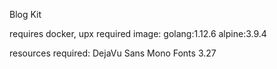 Blog Kit

requires docker, upx
required image:
    golang:1.12.6
    alpine:3.9.4

resources required:
    DejaVu Sans Mono Fonts 3.27
